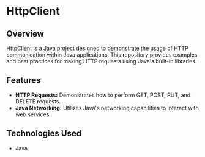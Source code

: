 # HttpClient

## Overview
HttpClient is a Java project designed to demonstrate the usage of HTTP communication within Java applications. This repository provides examples and best practices for making HTTP requests using Java's built-in libraries.

## Features
- **HTTP Requests:** Demonstrates how to perform GET, POST, PUT, and DELETE requests.
- **Java Networking:** Utilizes Java's networking capabilities to interact with web services.

## Technologies Used
- Java
